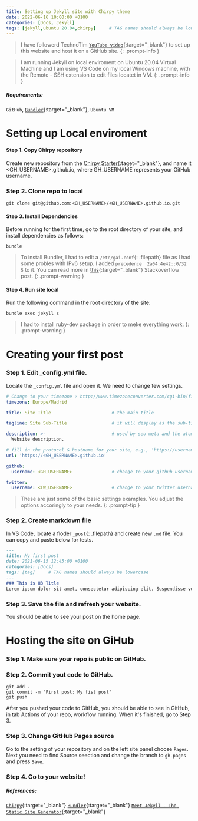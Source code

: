 ```yaml
---
title: Setting up Jekyll site with Chirpy theme
date: 2022-06-16 10:00:00 +0100
categories: [Docs, Jekyll]
tags: [jekyll,ubuntu 20.04,chirpy]     # TAG names should always be lowercase
---
```


> I have followerd TechnoTim [`YouTube video`](https://youtu.be/F8iOU1ci19Q){:target="_blank"} to set up this website and host it on a GitHub site.
{: .prompt-info }

>I am running Jekyll on local enviroment on Ubuntu 20.04 Virtual Machine and I am using VS Code on my local Windows machine, with the Remote - SSH extension to edit files locatet in VM. 
{: .prompt-info }

##### Requirements: 

`GitHub`, [`Bundler`](https://bundler.io/){:target="_blank"}, `Ubuntu VM`


# Setting up Local enviroment

#### Step 1. Copy Chirpy repository
Create new repository from the [Chirpy Starter](https://github.com/cotes2020/chirpy-starter/generate){:taget="_blank"}, and name it <GH_USERNAME>.github.io, where GH_USERNAME represents your GitHub username.

### Step 2. Clone repo to local
```shell
git clone git@github.com:<GH_USERNAME>/<GH_USERNAME>.github.io.git
```

#### Step 3. Install Dependencies
Before running for the first time, go to the root directory of your site, and install dependencies as follows:
```shell
bundle
```

>To install Bundler, I had to edit a `/etc/gai.conf`{: .filepath} file as I had some probles with IPv6 setup. I added `precedence  2a04:4e42::0/32  5` to it. You can read more in [this](https://stackoverflow.com/questions/49800432/gem-cannot-access-rubygems-org){:target="_blank"} Stackoverflow post.
{: .prompt-warning }

#### Step 4. Run site local
Run the following command in the root directory of the site:
```shell
bundle exec jekyll s
```
>I had to install ruby-dev package in order to meke everything work.
{: .prompt-warning }

# Creating your first post

### Step 1. Edit _config.yml file.
Locate the `_config.yml` file and open it. We need to change few settings.

```yaml
# Change to your timezone › http://www.timezoneconverter.com/cgi-bin/findzone/findzone
timezone: Europe/Madrid

title: Site Title                       # the main title

tagline: Site Sub-Title                 # it will display as the sub-title

description: >-                         # used by seo meta and the atom feed
  Website description.

# fill in the protocol & hostname for your site, e.g., 'https://username.github.io'
url: 'https://<GH_USERNAME>.github.io'

github:
  username: <GH_USERNAME>               # change to your github username

twitter:
  username: <TW_USERNAME>               # change to your twitter username
```
> These are just some of the basic settings examples. You adjust the options accoringly to your needs. 
{: .prompt-tip   }

### Step 2. Create markdown file
In VS Code, locate a floder `_post`{: .filepath} and create new `.md` file. 
You can copy and paste below for tests.

```markdown
---
title: My first post
date: 2021-06-15 12:45:00 +0100
categories: [Docs]
tags: [tag]     # TAG names should always be lowercase
---
### This is H3 Title 
Lorem ipsum dolor sit amet, consectetur adipiscing elit. Suspendisse vestibulum tellus tristique nibh imperdiet pellentesque. Lorem ipsum dolor sit amet, consectetur adipiscing elit. Sed a ipsum a massa pulvinar eleifend. Pellentesque sodales feugiat eros non mattis. In et augue non urna porttitor vestibulum ornare sit amet ligula.

```

### Step 3. Save the file and refresh your website.

You should be able to see your post on the home page. 

# Hosting the site on GiHub

### Step 1. Make sure your repo is public on GitHub. 
### Step 2. Commit yout code to GitHub. 

```shell
git add .
git commit -m "First post: My fist post"
git push
```

After you pushed your code to GitHub, you should be able to see in GitHub, in tab Actions of your repo, workflow running. When it's finished, go to Step 3.

### Step 3. Change GitHub Pages source
Go to the setting of your repository and on the left site panel choose `Pages`. Next you need to find Source seection and change the branch to `gh-pages` and press `Save`.

### Step 4. Go to your website!

##### References: 

[`Chirpy`](https://github.com/cotes2020/jekyll-theme-chirpy){:target="_blank"}
[`Bundler`](https://bundler.io/){:target="_blank"}
[`Meet Jekyll - The Static Site Generator`](https://youtu.be/F8iOU1ci19Q){:target="_blank"}


